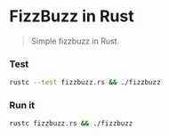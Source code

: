 FizzBuzz in Rust
================

> Simple fizzbuzz in Rust.

### Test

```bash
rustc --test fizzbuzz.rs && ./fizzbuzz
```

### Run it

```bash
rustc fizzbuzz.rs && ./fizzbuzz
```

